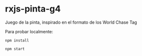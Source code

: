 # rxjs-pinta-g4

Juego de la pinta, inspirado en el formato de los World Chase Tag

Para probar localmente:

`npm install`

`npm start`
